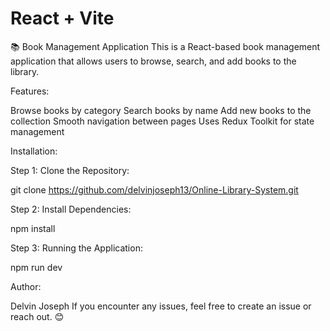 # React + Vite

📚 Book Management Application
This is a React-based book management application that allows users to browse, search, and add books to the library.

Features:

Browse books by category
Search books by name
Add new books to the collection
Smooth navigation between pages
Uses Redux Toolkit for state management

Installation:

Step 1: Clone the Repository:

git clone https://github.com/delvinjoseph13/Online-Library-System.git

Step 2: Install Dependencies:

npm install

Step 3: Running the Application:

npm run dev


Author:

Delvin Joseph
If you encounter any issues, feel free to create an issue or reach out. 😊


